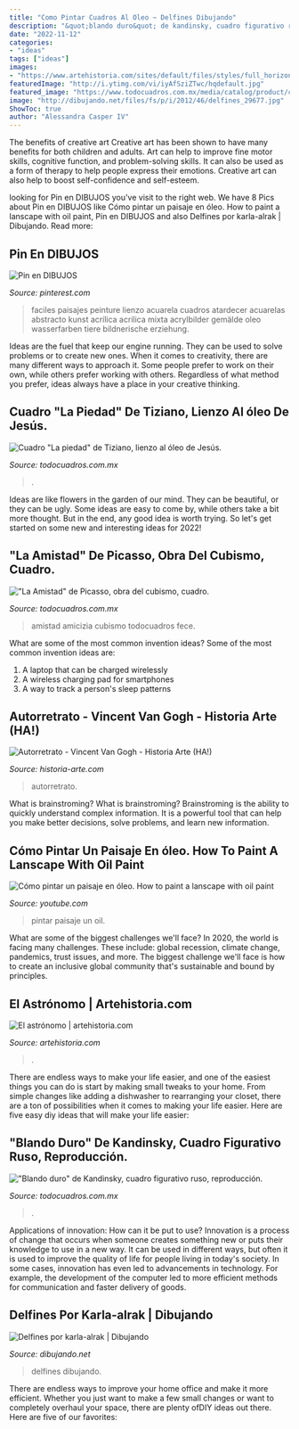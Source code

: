 ```yaml
---
title: "Como Pintar Cuadros Al Oleo ~ Delfines Dibujando"
description: "&quot;blando duro&quot; de kandinsky, cuadro figurativo ruso, reproducción."
date: "2022-11-12"
categories:
- "ideas"
tags: ["ideas"]
images:
- "https://www.artehistoria.com/sites/default/files/styles/full_horizontal/public/imagenobra/vea03065.jpg?itok=xvUDdOwx"
featuredImage: "http://i.ytimg.com/vi/iyAfSziZTwc/hqdefault.jpg"
featured_image: "https://www.todocuadros.com.mx/media/catalog/product/cache/4/image/d7e334e937074b0c9e4540c5d6ff7b5f/t/i/tiziano-piedad.jpg"
image: "http://dibujando.net/files/fs/p/i/2012/46/delfines_29677.jpg"
ShowToc: true
author: "Alessandra Casper IV"
---
```



The benefits of creative art
Creative art has been shown to have many benefits for both children and adults. Art can help to improve fine motor skills, cognitive function, and problem-solving skills. It can also be used as a form of therapy to help people express their emotions. Creative art can also help to boost self-confidence and self-esteem.

	

		
looking for Pin en DIBUJOS you've visit to the right web. We have 8 Pics about Pin en DIBUJOS like Cómo pintar un paisaje en óleo. How to paint a lanscape with oil paint, Pin en DIBUJOS and also Delfines por karla-alrak | Dibujando. Read more:
		
    
## Pin En DIBUJOS

<img loading=lazy src="https://i.pinimg.com/736x/5f/48/e2/5f48e24fa4c000eea69d6a9042f9024b.jpg" onerror="this.onerror=null;this.src='https://tse3.mm.bing.net/th?id=OIP.cp1NI2P6TmIIBddtXFZzOQHaJ3&amp;pid=15.1';" alt="Pin en DIBUJOS">

_Source: pinterest.com_

>faciles paisajes peinture lienzo acuarela cuadros atardecer acuarelas abstracto kunst acrílica acrilica mixta acrylbilder gemälde oleo wasserfarben tiere bildnerische erziehung. 

	

Ideas are the fuel that keep our engine running. They can be used to solve problems or to create new ones. When it comes to creativity, there are many different ways to approach it. Some people prefer to work on their own, while others prefer working with others. Regardless of what method you prefer, ideas always have a place in your creative thinking.

    
## Cuadro &quot;La Piedad&quot; De Tiziano, Lienzo Al óleo De Jesús.

<img loading=lazy src="https://www.todocuadros.com.mx/media/catalog/product/cache/4/image/d7e334e937074b0c9e4540c5d6ff7b5f/t/i/tiziano-piedad.jpg" onerror="this.onerror=null;this.src='https://tse4.mm.bing.net/th?id=OIP.wQXMXWDwKd4uJvkclyVv4gHaHo&amp;pid=15.1';" alt="Cuadro &quot;La piedad&quot; de Tiziano, lienzo al óleo de Jesús.">

_Source: todocuadros.com.mx_

>. 

	

Ideas are like flowers in the garden of our mind. They can be beautiful, or they can be ugly. Some ideas are easy to come by, while others take a bit more thought. But in the end, any good idea is worth trying. So let's get started on some new and interesting ideas for 2022!

    
## &quot;La Amistad&quot; De Picasso, Obra Del Cubismo, Cuadro.

<img loading=lazy src="https://www.todocuadros.com.mx/media/catalog/product/cache/4/image/327x490/a4b764e5482f62fb51dae89ed3917009/a/m/amistad-picasso.jpg" onerror="this.onerror=null;this.src='https://tse2.mm.bing.net/th?id=OIP.RzIVoIMFm8J3nxnPtpbGFwAAAA&amp;pid=15.1';" alt="&quot;La Amistad&quot; de Picasso, obra del cubismo, cuadro.">

_Source: todocuadros.com.mx_

>amistad amicizia cubismo todocuadros fece. 

	

What are some of the most common invention ideas?
Some of the most common invention ideas are: 
1. A laptop that can be charged wirelessly
2. A wireless charging pad for smartphones
3. A way to track a person's sleep patterns

    
## Autorretrato - Vincent Van Gogh - Historia Arte (HA!)

<img loading=lazy src="https://historia-arte.com/_/eyJ0eXAiOiJKV1QiLCJhbGciOiJIUzI1NiJ9.eyJpbSI6WyJcL2FydHdvcmtcL2ltYWdlRmlsZVwvNjBhZTE4MjVhNDZmYS5qcGciLCJyZXNpemUsODAwIl19.mu6NLtRDD5ST3SMIHPpn92qhiHUI3C6MnSB04r0gbDE.jpg" onerror="this.onerror=null;this.src='https://tse2.mm.bing.net/th?id=OIP.AvXxGahcVqS8La0gqbIEYQHaJA&amp;pid=15.1';" alt="Autorretrato - Vincent Van Gogh - Historia Arte (HA!)">

_Source: historia-arte.com_

>autorretrato. 

	

What is brainstroming?
What is brainstroming? Brainstroming is the ability to quickly understand complex information. It is a powerful tool that can help you make better decisions, solve problems, and learn new information.

    
## Cómo Pintar Un Paisaje En óleo. How To Paint A Lanscape With Oil Paint

<img loading=lazy src="http://i.ytimg.com/vi/iyAfSziZTwc/hqdefault.jpg" onerror="this.onerror=null;this.src='https://tse3.mm.bing.net/th?id=OIP.mnpC_xWdg_nUHBvRG4x7XgHaFj&amp;pid=15.1';" alt="Cómo pintar un paisaje en óleo. How to paint a lanscape with oil paint">

_Source: youtube.com_

>pintar paisaje un oil. 

	

What are some of the biggest challenges we'll face?
In 2020, the world is facing many challenges. These include: global recession, climate change, pandemics, trust issues, and more. The biggest challenge we'll face is how to create an inclusive global community that's sustainable and bound by principles.

    
## El Astrónomo | Artehistoria.com

<img loading=lazy src="https://www.artehistoria.com/sites/default/files/styles/full_horizontal/public/imagenobra/vea03065.jpg?itok=xvUDdOwx" onerror="this.onerror=null;this.src='https://tse1.mm.bing.net/th?id=OIP.8cpdsBaMb3pMEcKWnKuAWQHaIX&amp;pid=15.1';" alt="El astrónomo | artehistoria.com">

_Source: artehistoria.com_

>. 

	

There are endless ways to make your life easier, and one of the easiest things you can do is start by making small tweaks to your home. From simple changes like adding a dishwasher to rearranging your closet, there are a ton of possibilities when it comes to making your life easier. Here are five easy diy ideas that will make your life easier: 

    
## &quot;Blando Duro&quot; De Kandinsky, Cuadro Figurativo Ruso, Reproducción.

<img loading=lazy src="https://www.todocuadros.com.mx/media/catalog/product/cache/4/image/d7e334e937074b0c9e4540c5d6ff7b5f/b/l/blando-duro-kandinsky.jpg" onerror="this.onerror=null;this.src='https://tse2.mm.bing.net/th?id=OIP.dRvV8xJS7z7aKvH9URuZoAHaFL&amp;pid=15.1';" alt="&quot;Blando duro&quot; de Kandinsky, cuadro figurativo ruso, reproducción.">

_Source: todocuadros.com.mx_

>. 

	

Applications of innovation: How can it be put to use?
Innovation is a process of change that occurs when someone creates something new or puts their knowledge to use in a new way. It can be used in different ways, but often it is used to improve the quality of life for people living in today's society. In some cases, innovation has even led to advancements in technology. For example, the development of the computer led to more efficient methods for communication and faster delivery of goods.

    
## Delfines Por Karla-alrak | Dibujando

<img loading=lazy src="http://dibujando.net/files/fs/p/i/2012/46/delfines_29677.jpg" onerror="this.onerror=null;this.src='https://tse2.mm.bing.net/th?id=OIP.zfgyPoQEFx4jPVYaluy4OwHaJ4&amp;pid=15.1';" alt="Delfines por karla-alrak | Dibujando">

_Source: dibujando.net_

>delfines dibujando. 

	

There are endless ways to improve your home office and make it more efficient. Whether you just want to make a few small changes or want to completely overhaul your space, there are plenty ofDIY ideas out there. Here are five of our favorites: 

